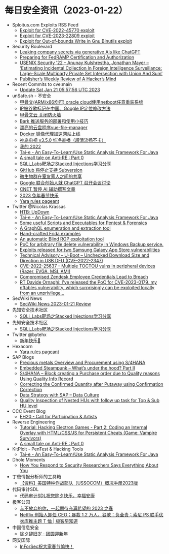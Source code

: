 # 每日安全资讯（2023-01-22）

- Sploitus.com Exploits RSS Feed
  - [Exploit for CVE-2022-45770 exploit](https://sploitus.com/exploit?id=F7AD954D-0D51-5D43-BDFD-FAA71002C48B&utm_source=rss&utm_medium=rss)
  - [Exploit for CVE-2023-22809 exploit](https://sploitus.com/exploit?id=BA476BFF-F193-5FF0-A931-BEF0BE84D05C&utm_source=rss&utm_medium=rss)
  - [Exploit for Out-of-bounds Write in Gnu Binutils exploit](https://sploitus.com/exploit?id=64EE8CD2-B2A2-5DCD-8784-03C92797B6B6&utm_source=rss&utm_medium=rss)
- Security Boulevard
  - [Leaking company secrets via generative AIs like ChatGPT](https://securityboulevard.com/2023/01/leaking-company-secrets-via-generative-ais-like-chatgpt/)
  - [Preparing for FedRAMP Certification and Authorization](https://securityboulevard.com/2023/01/preparing-for-fedramp-certification-and-authorization/)
  - [USENIX Security ’22 – Anunay Kulshrestha, Jonathan Mayer – ‘Estimating Incidental Collection In Foreign Intelligence Surveillance: Large-Scale Multiparty Private Set Intersection with Union And Sum’](https://securityboulevard.com/2023/01/usenix-security-22-anunay-kulshrestha-jonathan-mayer-estimating-incidental-collection-in-foreign-intelligence-surveillance-large-scale-multiparty-private-set-intersection-with-union-a/)
  - [Publisher’s Weekly Review of A Hacker’s Mind](https://securityboulevard.com/2023/01/publishers-weekly-review-of-a-hackers-mind/)
- Recent Commits to cve:main
  - [Update Sat Jan 21 05:57:56 UTC 2023](https://github.com/trickest/cve/commit/1d132ff21687d9c4fb61c67e0baf996bb20b19c1)
- unSafe.sh - 不安全
  - [甲骨文(ARM/x86均可) oracle cloud使用netboot任意重装系统](https://buaq.net/go-146457.html)
  - [IP被谷歌标记在中国、Google IP定位修改方法](https://buaq.net/go-146458.html)
  - [甲骨文云 关闭防火墙](https://buaq.net/go-146459.html)
  - [Bark 推送服务的部署和使用小技巧](https://buaq.net/go-146441.html)
  - [漂亮的云盘程序vue-file-manager](https://buaq.net/go-146442.html)
  - [Docker 镜像代理加速网站上线](https://buaq.net/go-146443.html)
  - [神鸟电视 v3.5.0 纯净直播（超清流畅不卡）](https://buaq.net/go-146444.html)
  - [我的 2022](https://buaq.net/go-146440.html)
  - [Tai-e - An Easy-To-Learn/Use Static Analysis Framework For Java](https://buaq.net/go-146425.html)
  - [A small tale on Anti-RE : Part 0](https://buaq.net/go-146411.html)
  - [SQLi_Labs靶场之Stacked Injections学习分享](https://buaq.net/go-146420.html)
  - [GitHub 将停止支持 Subversion](https://buaq.net/go-146412.html)
  - [微生物群在室友家人之间的共享](https://buaq.net/go-146413.html)
  - [Google 联合创始人就 ChatGPT 召开会议讨论](https://buaq.net/go-146408.html)
  - [CNET 暂停 AI 辅助撰写文章](https://buaq.net/go-146409.html)
  - [2023 兔年春节快乐](https://buaq.net/go-146399.html)
  - [Yara rules pageant](https://buaq.net/go-146385.html)
- Twitter @Nicolas Krassas
  - [HTB: UpDown](https://twitter.com/Dinosn/status/1616843985288396806)
  - [Tai-e - An Easy-To-Learn/Use Static Analysis Framework For Java](https://twitter.com/Dinosn/status/1616802284750479362)
  - [Some useful Scripts and Executables for Pentest & Forensics](https://twitter.com/Dinosn/status/1616686455228702720)
  - [A GraphQL enumeration and extraction tool](https://twitter.com/Dinosn/status/1616686225062076416)
  - [Hand-crafted Frida examples](https://twitter.com/Dinosn/status/1616686156694933504)
  - [An automatic Blind ROP exploitation tool](https://twitter.com/Dinosn/status/1616686091255353345)
  - [PoC for arbitrary file delete vulnerability in Windows Backup service.](https://twitter.com/Dinosn/status/1616685380014596097)
  - [Exploits released for two Samsung Galaxy App Store vulnerabilities](https://twitter.com/Dinosn/status/1616671879258841088)
  - [Technical Advisory – U-Boot – Unchecked Download Size and Direction in USB DFU (CVE-2022-2347)](https://twitter.com/Dinosn/status/1616671844479926273)
  - [CVE-2022-25637 - Multiple TOCTOU vulns in peripheral devices (Razer, EVGA, MSI, AMI)](https://twitter.com/Dinosn/status/1616671768374120449)
  - [Compromised Zendesk Employee Credentials Lead to Breach](https://twitter.com/Dinosn/status/1616671085432565760)
  - [RT Davide Ornaghi: I've released the PoC for CVE-2023-0179, my nftables vulnerability, which surprisingly can be exploited locally from an unprivilege...](https://twitter.com/TurtleARM97/status/1616605406599737344)
- SecWiki News
  - [SecWiki News 2023-01-21 Review](http://www.sec-wiki.com/?2023-01-21)
- 先知安全技术社区
  - [SQLi_Labs靶场之Stacked Injections学习分享](https://xz.aliyun.com/t/12060)
- 先知安全技术社区
  - [SQLi_Labs靶场之Stacked Injections学习分享](https://xz.aliyun.com/t/12060)
- Twitter @bytehx
  - [新年快乐🎉](https://twitter.com/bytehx343/status/1616840825220255747)
- Hexacorn
  - [Yara rules pageant](https://www.hexacorn.com/blog/2023/01/21/yara-rules-pageant/)
- SAP Blogs
  - [Precious metals Overview and Procurement using S/4HANA](https://blogs.sap.com/2023/01/21/precious-metals-overview-and-procurement-using-s-4hana/)
  - [Embedded Steampunk – What’s under the hood? Part II](https://blogs.sap.com/2023/01/21/embedded-steampunk-whats-under-the-hood-part-ii/)
  - [S/4HANA – Block creating a Purchase order due to Quality reasons Using Quality Info Record](https://blogs.sap.com/2023/01/21/s-4hana-block-creating-a-purchase-order-due-to-quality-reasons-using-quality-info-record/)
  - [Correcting the Confirmed Quantity after Putaway using Confirmation Correction](https://blogs.sap.com/2023/01/21/correcting-the-confirmed-quantity-after-putaway-using-confirmation-corrections/)
  - [Data Strategy with SAP – Data Culture](https://blogs.sap.com/2023/01/21/data-strategy-with-sap-data-culture/)
  - [Quality Inspection of Nested HUs with follow up task for Top & Sub HU level](https://blogs.sap.com/2023/01/21/quality-inspection-of-nested-hus-with-follow-up-task-for-top-sub-hu-level/)
- CCC Event Blog
  - [EH20 - Call for Participation & Artists](https://events.ccc.de/2023/01/21/easterhegg-cfp/)
- Reverse Engineering
  - [Tutorial: Hacking Electron Games - Part 2: Coding an Internal Overlay with HTML/CSS/JS for Persistent Cheats (Game: Vampire Survivors)](https://www.reddit.com/r/ReverseEngineering/comments/10hy6se/tutorial_hacking_electron_games_part_2_coding_an/)
  - [A small tale on Anti-RE : Part 0](https://www.reddit.com/r/ReverseEngineering/comments/10hn0wj/a_small_tale_on_antire_part_0/)
- KitPloit - PenTest & Hacking Tools
  - [Tai-e - An Easy-To-Learn/Use Static Analysis Framework For Java](http://www.kitploit.com/2023/01/tai-e-easy-to-learnuse-static-analysis.html)
- Dhole Moments
  - [How You Respond to Security Researchers Says Everything About You](https://soatok.blog/2023/01/21/how-you-respond-to-security-researchers-says-everything-about-you/)
- 丁爸情报分析师的工具箱
  - [【资料】美国特种作战部队（USSOCOM）概况手册2023版](https://mp.weixin.qq.com/s?__biz=MzI2MTE0NTE3Mw==&mid=2651134627&idx=1&sn=e4ca88d3f487b46e6baae348a2b5b7a3&chksm=f1af6d99c6d8e48f33bf662f966ce1bece9d4e493a1c8d4128bd1b4dcb5210ab40934f56dc7b&scene=58&subscene=0#rd)
- 代码审计SDL
  - [代码审计SDL祝您除夕快乐，幸福安康](https://mp.weixin.qq.com/s?__biz=MzI2NTExNzcxNQ==&mid=2247484155&idx=1&sn=fbf1260d8e47def4802d2b60d70f401e&chksm=eaa30b87ddd48291386489a291b96bde9f8142d4fdeb7d68cd17dba1e990e67113733ac3ab06&scene=58&subscene=0#rd)
- 极客公园
  - [与不放弃的你，一起期待充满希望的 2023 之春](https://mp.weixin.qq.com/s?__biz=MTMwNDMwODQ0MQ==&mid=2652980952&idx=1&sn=1d36b1d3ff746701f47fb0711b6271c3&chksm=7e543b6e4923b278f3fe11e6684f483c1182603404e8c8df4307b851d264b0da45e3c614f910&scene=58&subscene=0#rd)
  - [Netflix 创始人卸任 CEO；暴裁 1.2 万人，谷歌：负全责；索尼 PS 联手优衣库推主题 T 恤 | 极客早知道](https://mp.weixin.qq.com/s?__biz=MTMwNDMwODQ0MQ==&mid=2652980951&idx=1&sn=c45225fbdc01b719e94c68e27c4bc90f&chksm=7e543b614923b277ef5fb3db76f784774a2a53db815de87d7fb1bc8cc171697e01c281c84119&scene=58&subscene=0#rd)
- 中国信息安全
  - [除夕辞旧岁 · 团圆迎新年](https://mp.weixin.qq.com/s?__biz=MzA5MzE5MDAzOA==&mid=2664174332&idx=1&sn=73a354bfc029fa7d5764978770229be8&chksm=8b591005bc2e9913f4f0469ce0a4a8d873f9adbffc871532d3ed6cd886faf4c52c67550109f1&scene=58&subscene=0#rd)
- 网安国际
  - [InForSec祝大家春节愉快！](https://mp.weixin.qq.com/s?__biz=MzA4ODYzMjU0NQ==&mid=2652312169&idx=1&sn=c776dc2c8e822905641821364468a9ab&chksm=8bc48fe7bcb306f12a34bc4db66d049436b168b6b3ff653c69e446941ae19ae5c2e600af742f&scene=58&subscene=0#rd)
